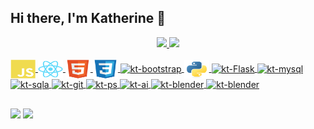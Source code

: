 

## Hi there, I'm Katherine 👋


<div align="center">
  <a href="https://github.com/ktkrau">
  <img height="180em" src="https://github-readme-stats.vercel.app/api?username=ktkrau&show_icons=true&theme=dracula&include_all_commits=true&count_private=true"/>
  <img height="180em" src="https://github-readme-stats.vercel.app/api/top-langs/?username=ktkrau&layout=compact&langs_count=7&theme=dracula"/>
</div>
<div style="display: inline_block"><br>
  <img align="center" alt="kt-Js" height="30" width="40" src="https://raw.githubusercontent.com/devicons/devicon/master/icons/javascript/javascript-plain.svg">
  <img align="center" alt="kt-React" height="30" width="40" src="https://raw.githubusercontent.com/devicons/devicon/master/icons/react/react-original.svg">
  <img align="center" alt="kt-HTML" height="30" width="40" src="https://raw.githubusercontent.com/devicons/devicon/master/icons/html5/html5-original.svg">
  <img align="center" alt="kt-CSS" height="30" width="40" src="https://raw.githubusercontent.com/devicons/devicon/master/icons/css3/css3-original.svg">
  <img align="center" alt="kt-bootstrap" height="35" width="40" src="https://cdn.jsdelivr.net/gh/devicons/devicon/icons/bootstrap/bootstrap-original.svg" />
  <img align="center" alt="kt-Python" height="30" width="40" src="https://raw.githubusercontent.com/devicons/devicon/master/icons/python/python-original.svg">
  <img align="center" alt="kt-Flask" height="30" width="40" src="https://cdn.jsdelivr.net/gh/devicons/devicon/icons/flask/flask-original.svg" />
  <img align="center" alt="kt-mysql" height="30" width="40" src="https://cdn.jsdelivr.net/gh/devicons/devicon/icons/mysql/mysql-original.svg" />
  <img align="center" alt="kt-sqla" height="70" src="https://cdn.jsdelivr.net/gh/devicons/devicon/icons/sqlalchemy/sqlalchemy-original.svg" />
  <img align="center" alt="kt-git" height="30" width="40" src="https://cdn.jsdelivr.net/gh/devicons/devicon/icons/git/git-original.svg" />
  <img align="center" alt="kt-ps" height="30" width="40" src="https://cdn.jsdelivr.net/gh/devicons/devicon/icons/photoshop/photoshop-plain.svg" />
  <img align="center" alt="kt-ai" height="30" width="40" src="https://cdn.jsdelivr.net/gh/devicons/devicon/icons/illustrator/illustrator-plain.svg" />
  <img align="center" alt="kt-blender" height="30" width="40" src="https://cdn.jsdelivr.net/gh/devicons/devicon/icons/blender/blender-original.svg" />
  <img align="center" alt="kt-blender" height="30" width="40"src="https://cdn.jsdelivr.net/gh/devicons/devicon/icons/figma/figma-original.svg" />
          
 </div>
 
 ##
 
 
 <div>
  <a href="https://www.linkedin.com/in/katherine-kraushaar" target="_blank"><img  height="20" src="https://img.shields.io/badge/-LinkedIn-%230077B5?style=for-the-   badge&logo=linkedin&logoColor=white" target="_blank"></a> 
  <a href = "mailto:ktkrau@gmail.com"><img  height="20" src="https://img.shields.io/badge/Gmail-D14836?style=for-the-badge&logo=gmail&logoColor=white" target="_blank"></a>
</div>
